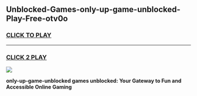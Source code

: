 
## Unblocked-Games-only-up-game-unblocked-Play-Free-otv0o
<h3>
<a href="https://premium76.site?title=only-up-game-unblocked&ref=21A">CLICK TO PLAY</a></h3>
<hr>

<h3>
<a href="https://premium76.site?title=only-up-game-unblocked&ref=21A">CLICK 2 PLAY</a>
  
</h3>

<a href="https://premium76.site?title=only-up-game-unblocked&ref=21A"><img src="https://clearcache.store/games.png"></a>


**only-up-game-unblocked games unblocked: Your Gateway to Fun and Accessible Online Gaming**

